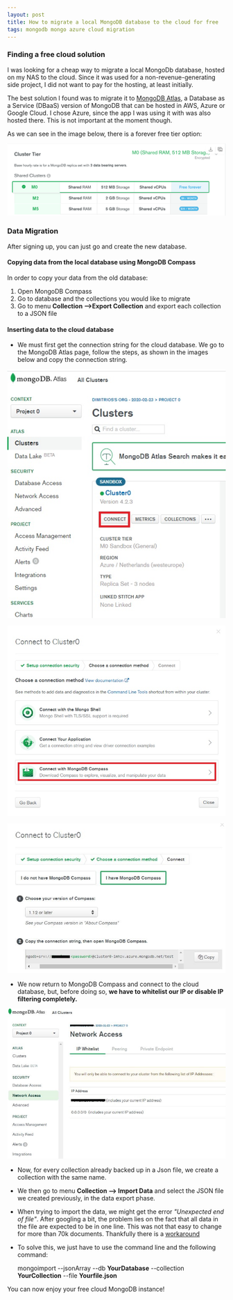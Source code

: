 ```yaml
---
layout: post
title: How to migrate a local MongoDB database to the cloud for free
tags: mongodb mongo azure cloud migration
---
```


###  Finding a free cloud solution

I was looking for a cheap way to migrate a local MongoDb database, hosted on my NAS to the cloud. Since it was used for a non-revenue-generating side project, I did not want to pay for the hosting, at least initially.

The best solution I found was to migrate it to [MongoDB Atlas]([https://www.mongodb.com/cloud/atlas](https://www.mongodb.com/cloud/atlas)), a Database as a Service (DBaaS) version of MongoDB that can be hosted in AWS, Azure or Google Cloud. I chose Azure, since the app I was using it with was also hosted there. This is not important at the moment though.

As we can  see in the image below, there is a forever free tier option: 

![](https://raw.githubusercontent.com/dimitrispaxinos/dimitrispaxinos.github.io/master/_assets/images/MongoDbMigration/MongoAtlasPlans.png)

###  Data Migration

After signing up, you can just go and create the new database.

####  Copying  data from the local database using MongoDB Compass

In order to copy your data from the old database:

1) Open MongoDB Compass
2) Go to database and the collections you would like to migrate
3) Go to menu **Collection -->Export Collection** and export each collection to a JSON file

####  Inserting  data to the cloud database

- We must first get the connection string for the cloud database. We go    to the MongoDB Atlas page, follow the steps, as shown in the images below and copy the connection string.

![](https://raw.githubusercontent.com/dimitrispaxinos/dimitrispaxinos.github.io/master/_assets/images/MongoDbMigration/Connect.jpg)

![](https://raw.githubusercontent.com/dimitrispaxinos/dimitrispaxinos.github.io/master/_assets/images/MongoDbMigration/MongoShell.jpg)

![](https://raw.githubusercontent.com/dimitrispaxinos/dimitrispaxinos.github.io/master/_assets/images/MongoDbMigration/ConnectionString.JPG)

- We now return to MongoDB Compass and connect to the cloud database, but, before doing so, **we have to whitelist our IP or disable IP filtering completely.** 
 
![](https://raw.githubusercontent.com/dimitrispaxinos/dimitrispaxinos.github.io/master/_assets/images/MongoDbMigration/IP_Whitelisting.JPG)

- Now, for every collection already backed up in a Json file, we create a collection with the same name. 
- We then go to menu **Collection --> Import Data** and select the JSON file we created previously, in the data export phase. 
- When trying to import the data, we might get the error *"Unexpected end of file"*. After googling a bit, the problem lies on the fact  that all  data in the file are expected to be in one line. This was not that easy to change for more than 70k documents. Thankfully there is a  [workaround](https://stackoverflow.com/questions/56151099/unexpected-end-of-json-input-in-mongodb-compass)
- To solve this, we just have to use the command line and the  following command:

    mongoimport --jsonArray --db **YourDatabase** --collection **YourCollection** --file **Yourfile.json**


You can now enjoy your free cloud MongoDB instance!





